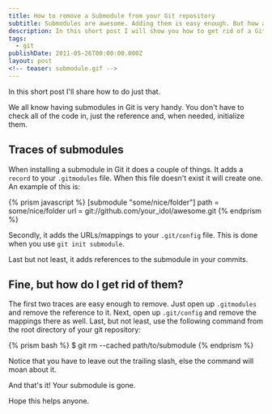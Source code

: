 ```yaml
---
title: How to remove a Submodule from your Git repository
subtitle: Submodules are awesome. Adding them is easy enough. But how about getting rid of them again?
description: In this short post I will show you how to get rid of a Git submodule
tags:
  - git
publishDate: 2011-05-26T00:00:00.000Z
layout: post
<!-- teaser: submodule.gif -->
---
```


In this short post I'll share how to do just that.

We all know having submodules in Git is very handy. You don't have to check all of the code in, just the reference and, when needed, initialize them.

## Traces of submodules

When installing a submodule in Git it does a couple of things. It adds a `record` to your `.gitmodules` file. When this file doesn't exist it will create one. An example of this is:

{% prism javascript %}
[submodule "some/nice/folder"]
    path = some/nice/folder
    url = git://github.com/your_idol/awesome.git
{% endprism %}

Secondly, it adds the URLs/mappings to your `.git/config` file. This is done when you use `git init submodule`.

Last but not least, it adds references to the submodule in your commits.

## Fine, but how do I get rid of them?

The first two traces are easy enough to remove. Just open up `.gitmodules` and remove the reference to it. Next, open up `.git/config` and remove the mappings there as well. Last, but not least, use the following command from the root directory of your git repository:

{% prism bash %}
$ git rm --cached path/to/submodule
{% endprism %}

Notice that you have to leave out the trailing slash, else the command will moan about it.

And that's it! Your submodule is gone.

Hope this helps anyone.
